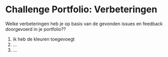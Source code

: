 # Challenge Portfolio: Verbeteringen

Welke verbeteringen heb je op basis van de gevonden issues en feedback doorgevoerd in je portfolio??

1. ik heb de kleuren toegevoegt 
2. ...
3. ...
